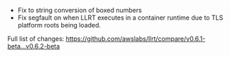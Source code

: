 - Fix to string conversion of boxed numbers
- Fix segfault on when LLRT executes in a container runtime due to TLS platform roots being loaded.

Full list of changes:
https://github.com/awslabs/llrt/compare/v0.6.1-beta...v0.6.2-beta
